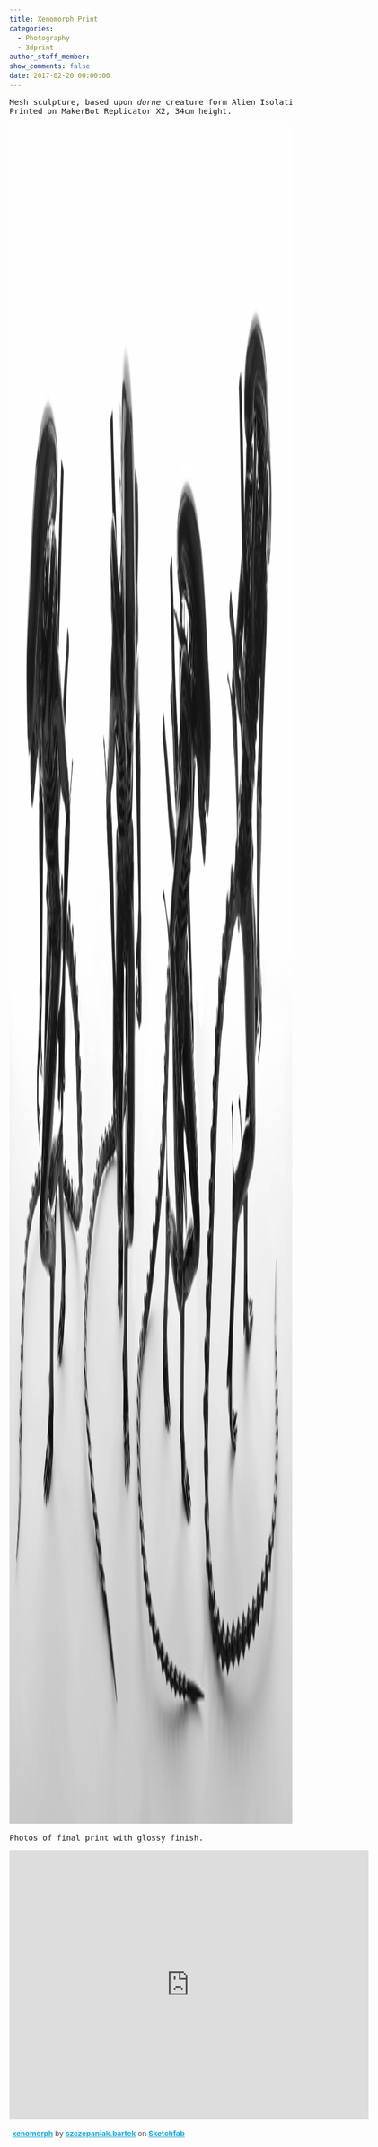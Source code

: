 ```yaml
---
title: Xenomorph Print
categories:
  - Photography
  - 3dprint
author_staff_member:
show_comments: false
date: 2017-02-20 00:00:00
---
```



<div class="sketchfab-embed-wrapper"><pre>Mesh sculpture, based upon <em>dorne</em> creature form Alien Isolation game.
Printed on MakerBot Replicator X2, 34cm height.</pre><p><img alt="Print version" width="5908" height="3031" src="/uploads/versions/x3puuy5---x----5908-3031x---.jpg" /></p><pre>​Photos of final print with glossy finish.</pre><p><iframe width="640" height="480" src="https://sketchfab.com/models/a11deceefccf4a02870fd14f4fd18e72/embed" frameborder="0" allowvr="" allowfullscreen="" mozallowfullscreen="true" webkitallowfullscreen="true" onmousewheel=""></iframe></p><p style="font-size: 13px; font-weight: normal; margin: 5px; color: #4A4A4A;"><a target="_blank" style="font-weight: bold; color: #1CAAD9;" href="https://sketchfab.com/models/a11deceefccf4a02870fd14f4fd18e72?utm_medium=embed&amp;utm_source=website&amp;utm_campain=share-popup">xenomorph</a> by <a target="_blank" style="font-weight: bold; color: #1CAAD9;" href="https://sketchfab.com/szczepaniak.bartek?utm_medium=embed&amp;utm_source=website&amp;utm_campain=share-popup">szczepaniak.bartek</a> on <a target="_blank" style="font-weight: bold; color: #1CAAD9;" href="https://sketchfab.com?utm_medium=embed&amp;utm_source=website&amp;utm_campain=share-popup">Sketchfab</a></p></div>